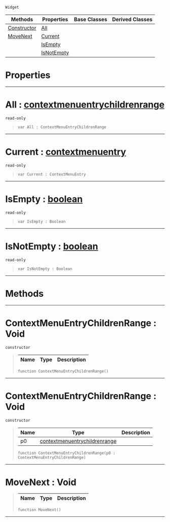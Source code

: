  `Widget`

|Methods|Properties|Base Classes|Derived Classes|
|---|---|---|---|
|[ Constructor](https://github.com/ArendDanielek/ZeroDocsTest/blob/master/code_reference/class_reference/contextmenuentrychildrenrange.markdown#contextmenuentrychildren)|[ All](https://github.com/ArendDanielek/ZeroDocsTest/blob/master/code_reference/class_reference/contextmenuentrychildrenrange.markdown#all-zero-engine-document)| | |
|[ MoveNext](https://github.com/ArendDanielek/ZeroDocsTest/blob/master/code_reference/class_reference/contextmenuentrychildrenrange.markdown#movenext-void)|[ Current](https://github.com/ArendDanielek/ZeroDocsTest/blob/master/code_reference/class_reference/contextmenuentrychildrenrange.markdown#current-zero-engine-docu)| | |
| |[ IsEmpty](https://github.com/ArendDanielek/ZeroDocsTest/blob/master/code_reference/class_reference/contextmenuentrychildrenrange.markdown#isempty-zero-engine-docu)| | |
| |[ IsNotEmpty](https://github.com/ArendDanielek/ZeroDocsTest/blob/master/code_reference/class_reference/contextmenuentrychildrenrange.markdown#isnotempty-zero-engine-d)| | |


 #  Properties


---  
 #  All : [contextmenuentrychildrenrange](https://github.com/ArendDanielek/ZeroDocsTest/blob/master/code_reference/class_reference/contextmenuentrychildrenrange.markdown)

 `read-only`

> 
> ``` lang=cpp, name=Zilch
> var All : ContextMenuEntryChildrenRange


---  
 #  Current : [contextmenuentry](https://github.com/ArendDanielek/ZeroDocsTest/blob/master/code_reference/class_reference/contextmenuentry.markdown)

 `read-only`

> 
> ``` lang=cpp, name=Zilch
> var Current : ContextMenuEntry


---  
 #  IsEmpty : [boolean](https://github.com/ArendDanielek/ZeroDocsTest/blob/master/code_reference/zilch_base_types/boolean.markdown)

 `read-only`

> 
> ``` lang=cpp, name=Zilch
> var IsEmpty : Boolean


---  
 #  IsNotEmpty : [boolean](https://github.com/ArendDanielek/ZeroDocsTest/blob/master/code_reference/zilch_base_types/boolean.markdown)

 `read-only`

> 
> ``` lang=cpp, name=Zilch
> var IsNotEmpty : Boolean


---  
 #  Methods


---  
 #  ContextMenuEntryChildrenRange : Void

 `constructor`

> 
> |Name|Type|Description|
> |---|---|---|
> ``` lang=cpp, name=Zilch
> function ContextMenuEntryChildrenRange()
> ``` 


---  
 #  ContextMenuEntryChildrenRange : Void

 `constructor`

> 
> |Name|Type|Description|
> |---|---|---|
> |p0|[contextmenuentrychildrenrange](https://github.com/ArendDanielek/ZeroDocsTest/blob/master/code_reference/class_reference/contextmenuentrychildrenrange.markdown)| |
> ``` lang=cpp, name=Zilch
> function ContextMenuEntryChildrenRange(p0 : ContextMenuEntryChildrenRange)
> ``` 


---  
 #  MoveNext : Void

> 
> |Name|Type|Description|
> |---|---|---|
> ``` lang=cpp, name=Zilch
> function MoveNext()
> ``` 


---  
 
  
  
  
  
  
  
  

 